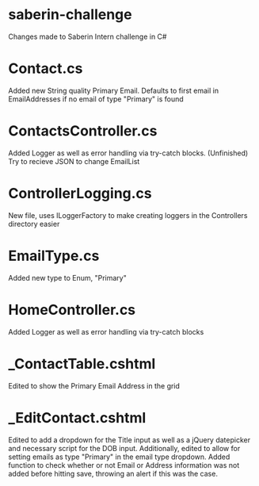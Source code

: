 # saberin-challenge
Changes made to Saberin Intern challenge in C#

# Contact.cs
Added new String quality Primary Email.  Defaults to first email in EmailAddresses if no email of type "Primary" is found

# ContactsController.cs
Added Logger as well as error handling via try-catch blocks.  (Unfinished) Try to recieve JSON to change EmailList

# ControllerLogging.cs
New file, uses ILoggerFactory to make creating loggers in the Controllers directory easier

# EmailType.cs
Added new type to Enum, "Primary"

# HomeController.cs
Added Logger as well as error handling via try-catch blocks

# _ContactTable.cshtml
Edited to show the Primary Email Address in the grid

# _EditContact.cshtml
Edited to add a dropdown for the Title input as well as a jQuery datepicker and necessary script for the DOB input.  Additionally, edited to allow for setting emails as type "Primary" in the email type dropdown.  Added function to check whether or not Email or Address information was not added before hitting save, throwing an alert if this was the case.

